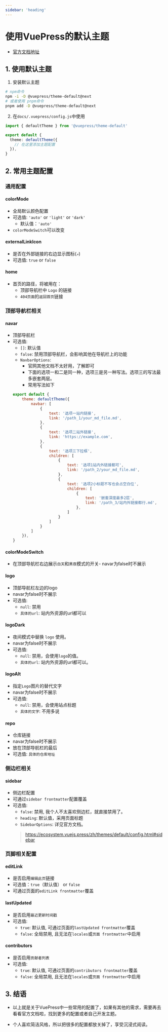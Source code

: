 ```yaml
---
sidebar: 'heading'
---
```


# 使用VuePress的默认主题

- [官方文档地址](https://ecosystem.vuejs.press/zh/themes/default/)


## 1. 使用默认主题
1. 安装默认主题
```bash
# npm命令
npm -i -D @vuepress/theme-default@next
# 或者使用 pnpm命令
pnpm add -D @vuepress/theme-default@next
```

2. 在`docs/.vuepress/config.js`中使用
```ts
import { defaultTheme } from '@vuepress/theme-default'

export default {
  theme: defaultTheme({
    // 在这里添加主题配置
  }),
}
```

## 2. 常用主题配置
### 通用配置
#### colorMode
- 全局默认颜色配置
- 可选值: `'auto'` or `'light'` or `'dark'`
    - 默认值：`'auto'`
- `colorModeSwitch`可以改变

#### externalLinkIcon
- 是否在外部链接的右边显示图标(`↗`)
- 可选值: `true` or `false`

#### home
- 首页的路径，将被用在：
    - 顶部导航栏中 `Logo` 的链接
    - `404页面`的`返回首页`链接


### 顶部导航栏相关
#### navar
- 顶部导航栏
- 可选值:
    - `[]`: 默认值
    - `false`: 禁用顶部导航栏，会影响其他在导航栏上的功能
    - `NavbarOptions`: 
        - 官网其他文档不太好用，了解即可
        - 下面的选项一和二是同一种，选项三是另一种写法。选项三的写法最多嵌套两层。
        - 常用写法如下
    ```JavaScript
    export default {
        theme: defaultTheme({
            navbar: [
                {
                    text: '选项一站内链接',
                    link: '/path_1/your_md_file.md',
                },
                {
                    text: '选项二站外链接',
                    link: 'https://example.com',
                },
                {
                    text: '选项三下拉框',
                    children: [
                        {
                            text: '选项1站内外链接都可',
                            link: '/path_2/your_md_file.md',
                        },
                        {
                            text: '选项2小标题不写也会占空白位',
                            children: [
                                {
                                    text: '嵌套深度最多2层',
                                    link: '/path_3/站内外链接都行.md',
                                },
                            ]
                        }
                    ]
                }
            ]
        }),
    }
    ```

#### colorModeSwitch
- 在顶部导航栏右边展示`白天`和`黑夜`模式的开关- navar为false时不展示

#### logo
- 顶部导航栏左边的logo
- navar为false时不展示
- 可选值: 
    - `null`: 禁用
    - `具体的url`: 站内外资源的url都可以

#### logoDark
- 夜间模式中替换 `logo` 使用。
- navar为false时不展示
- 可选值:
    - `null`: 禁用，会使用`logo`的值。
    - `具体的url`: 站内外资源的url都可以。

#### logoAlt
- 指定`Logo`图片的替代文字
- navar为false时不展示
- 可选值:
    - `null`: 禁用，会使用站点标题
    - `具体的文字`: 不用多说

#### repo
- 仓库链接
- navar为false时不展示
- 放在顶部导航栏的最后
- 可选值: `具体的仓库地址`


### 侧边栏相关
#### sidebar
- 侧边栏配置
- 可通过`sidebar frontmatter`配置覆盖
- 可选值:
    - `false`: 禁用, 我个人不太喜欢侧边栏，就直接禁用了。
    - `heading`: 默认值，采用页面标题
    - `SidebarOptions`: 详见官方文档。
    > https://ecosystem.vuejs.press/zh/themes/default/config.html#sidebar


### 页脚相关配置
#### editLink
- 是否启用`编辑此页`链接
- 可选值：`true`（默认值） or `false`
- 可通过页面的`editLink frontmatter`覆盖


#### lastUpdated
- 是否启用`最近更新时间戳`
- 可选值: 
    - `true`: 默认值, 可通过页面的`lastUpdated frontmatter`覆盖
    - `false`: 全局禁用, 且无法在`locales`或`页面 frontmatter`中启用

#### contributors
- 是否启用`贡献者列表`
- 可选值:
    - `true`: 默认值, 可通过页面的`contributors frontmatter`覆盖
    - `false`: 全局禁用, 且无法在`locales`或`页面 frontmatter`中启用

## 3. 结语
- 以上就是关于VuePress中一些常用的配置了，如果有其他的需求，需要再去看看官方文档啦，找到更多的配置或者自己开发主题。

- 个人喜欢简洁风格，所以把很多的配置都放关掉了，享受沉浸式阅读。
